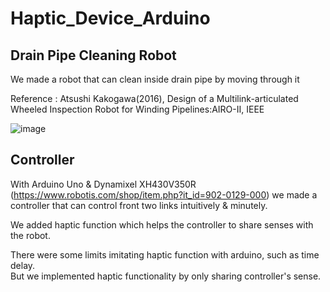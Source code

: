 # Haptic_Device_Arduino

## Drain Pipe Cleaning Robot

We made a robot that can clean inside drain pipe by moving through it

Reference : Atsushi Kakogawa(2016), Design of a Multilink-articulated Wheeled Inspection Robot for Winding Pipelines:AIRO-Ⅱ, IEEE

![image](https://user-images.githubusercontent.com/86711384/185090482-feae1dd0-aaf1-4dd9-bba4-3ca795b865d5.png)

## Controller
With Arduino Uno & Dynamixel XH430V350R (https://www.robotis.com/shop/item.php?it_id=902-0129-000)
we made a controller that can control front two links intuitively & minutely.   
   
We added haptic function which helps the controller to share senses with the robot.   
   
There were some limits imitating haptic function with arduino, such as time delay.   
But we implemented haptic functionality by only sharing controller's sense. 
